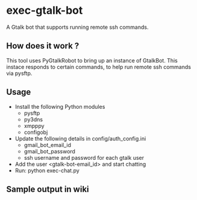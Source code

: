 exec-gtalk-bot
==============

A Gtalk bot that supports running remote ssh commands.

## How does it work ?
This tool uses PyGtalkRobot to bring up an instance of GtalkBot. 
This instace responds to certain commands, to help run remote ssh commands via pysftp.

## Usage

- Install the following Python modules
   * pysftp
   * py3dns
   * xmpppy
   * configobj 
- Update the following details in config/auth_config.ini
   * gmail_bot_email_id
   * gmail_bot_password
   * ssh username and password for each gtalk user
- Add the user <gtalk-bot-email_id> and start chatting 
- Run: python exec-chat.py

## Sample output in wiki
